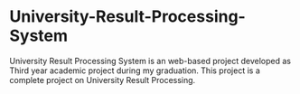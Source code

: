 # University-Result-Processing-System
University Result Processing System is an web-based project developed as Third year academic project during my graduation. This project is a complete project on University Result Processing.
